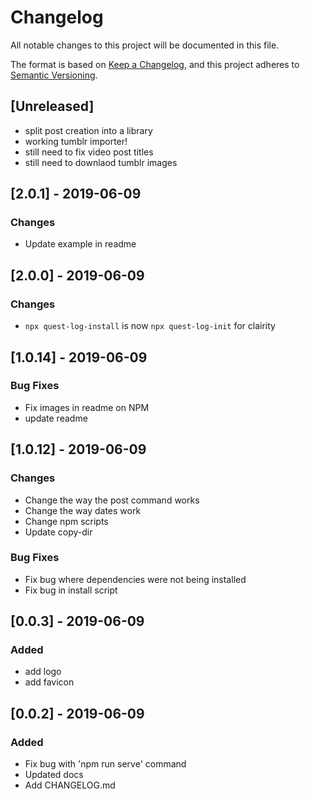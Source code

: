 # Changelog

All notable changes to this project will be documented in this file.

The format is based on [Keep a Changelog](https://keepachangelog.com/en/1.0.0/),
and this project adheres to [Semantic Versioning](https://semver.org/spec/v2.0.0.html).

## [Unreleased]

-   split post creation into a library
-   working tumblr importer!
-   still need to fix video post titles
-   still need to downlaod tumblr images

## [2.0.1] - 2019-06-09

### Changes

-   Update example in readme

## [2.0.0] - 2019-06-09

### Changes

-   `npx quest-log-install` is now `npx quest-log-init` for clairity

## [1.0.14] - 2019-06-09

### Bug Fixes

-   Fix images in readme on NPM
-   update readme

## [1.0.12] - 2019-06-09

### Changes

-   Change the way the post command works
-   Change the way dates work
-   Change npm scripts
-   Update copy-dir

### Bug Fixes

-   Fix bug where dependencies were not being installed
-   Fix bug in install script

## [0.0.3] - 2019-06-09

### Added

-   add logo
-   add favicon

## [0.0.2] - 2019-06-09

### Added

-   Fix bug with 'npm run serve' command
-   Updated docs
-   Add CHANGELOG.md
